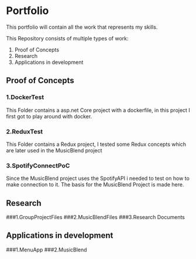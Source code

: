 # Portfolio
This portfolio will contain all the work that represents my skills.

This Repository consists of multiple types of work:
1. Proof of Concepts
2. Research
3. Applications in development

## Proof of Concepts
### 1.DockerTest
This Folder contains a asp.net Core project with a dockerfile, in this project I first got to play around with docker.
### 2.ReduxTest
This Folder contains a Redux project, I tested some Redux concepts which are later used in the MusicBlend project
### 3.SpotifyConnectPoC
Since the MusicBlend project uses the SpotifyAPI i needed to test on how to make connection to it. The basis for the MusicBlend Project is made here.
## Research
###1.GroupProjectFiles
###2.MusicBlendFiles
###3.Research Documents
## Applications in development
###1.MenuApp
###2.MusicBlend
